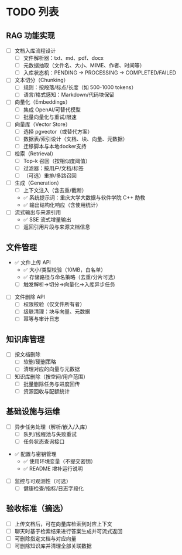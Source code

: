 # TODO 列表

## RAG 功能实现
- [ ] 文档入库流程设计
  - [ ] 文件解析器：txt、md、pdf、docx
  - [ ] 元数据抽取（文件名、大小、MIME、作者、时间等）
  - [ ] 入库状态机：PENDING -> PROCESSING -> COMPLETED/FAILED
- [ ] 文本切分（Chunking）
  - [ ] 规则：按段落/标点/长度（如 500-1000 tokens）
  - [ ] 语言/格式感知：Markdown/代码块保留
- [ ] 向量化（Embeddings）
  - [ ] 集成 OpenAI/可替代模型
  - [ ] 批量向量化与重试/限速
- [ ] 向量库（Vector Store）
  - [ ] 选择 pgvector（或替代方案）
  - [ ] 数据表/索引设计（文档、块、向量、元数据）
  - [ ] 迁移脚本与本地docker支持
- [ ] 检索（Retrieval）
  - [ ] Top-k 召回（按相似度阈值）
  - [ ] 过滤器：按用户/文档/标签
  - [ ] （可选）重排/多路召回
- [ ] 生成（Generation）
  - [ ] 上下文注入（含去重/截断）
  - ✅ 系统提示词：重庆大学大数据与软件学院 C++ 助教
  - ✅ 输出结构化响应（含使用统计）
- [ ] 流式输出与来源引用
  - ✅ SSE 流式增量输出
  - [ ] 返回引用片段与来源文档信息

## 文件管理
- ✅ 文件上传 API
  - ✅ 大小/类型校验（10MB，白名单）
  - ✅ 存储路径与命名策略（去重/分片可选）
  - [ ] 触发解析->切分->向量化->入库异步任务
- [ ] 文件删除 API
  - [ ] 权限校验（仅文件所有者）
  - [ ] 级联清理：块与向量、元数据
  - [ ] 幂等与审计日志

## 知识库管理
- [ ] 按文档删除
  - [ ] 软删/硬删策略
  - [ ] 清理对应的向量与元数据
- [ ] 知识库删除（按空间/用户范围）
  - [ ] 批量删除任务与进度回传
  - [ ] 资源回收与配额统计

## 基础设施与运维
- [ ] 异步任务处理（解析/嵌入/入库）
  - [ ] 队列/线程池与失败重试
  - [ ] 任务状态查询接口
- ✅ 配置与密钥管理
  - ✅ 使用环境变量（不提交密钥）
  - ✅ README 增补运行说明
- [ ] 监控与可观测性（可选）
  - [ ] 健康检查/指标/日志字段化

## 验收标准（摘选）
- [ ] 上传文档后，可在向量库检索到对应上下文
- [ ] 聊天时基于检索结果进行答案生成并可流式返回
- [ ] 可删除指定文档与对应向量
- [ ] 可删除知识库并清理全部关联数据 